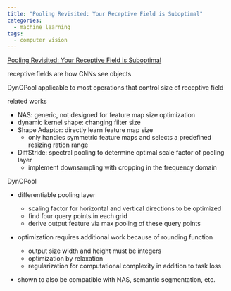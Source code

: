 ```yaml
---
title: "Pooling Revisited: Your Receptive Field is Suboptimal"
categories:
  - machine learning
tags: 
  - computer vision
---
```

[Pooling Revisited: Your Receptive Field is Suboptimal](https://arxiv.org/abs/2205.15254)

receptive fields are how CNNs see objects

DynOPool applicable to most operations that control size of receptive field

related works

- NAS: generic, not designed for feature map size optimization
- dynamic kernel shape: changing filter size
- Shape Adaptor: directly learn feature map size
    - only handles symmetric feature maps and selects a predefined resizing ration range
- DiffStride: spectral pooling to determine optimal scale factor of pooling layer
    - implement downsampling with cropping in the frequency domain

DynOPool

- differentiable pooling layer
    - scaling factor for horizontal and vertical directions to be optimized
    - find four query points in each grid
    - derive output feature via max pooling of these query points
- optimization requires additional work because of rounding function
    - output size width and height must be integers
    - optimization by relaxation
    - regularization for computational complexity in addition to task loss
    
- shown to also be compatible with NAS, semantic segmentation, etc.